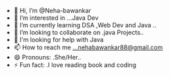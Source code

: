 - 👋 Hi, I’m @Neha-bawankar
- 👀 I’m interested in ...Java Dev
- 🌱 I’m currently learning DSA ,Web Dev and Java ..
- 💞️ I’m looking to collaborate on .java Projects..
- 🤝 I'm looking for help with Java
- 📫 How to reach me ...nehabawankar88@gmail.com
- 😄 Pronouns: .She/Her..
- ⚡ Fun fact: .I love reading book and coding

<!---
Neha-bawankar/Neha-bawankar is a ✨ special ✨ repository because its `README.md` (this file) appears on your GitHub profile.
You can click the Preview link to take a look at your changes.
--->
